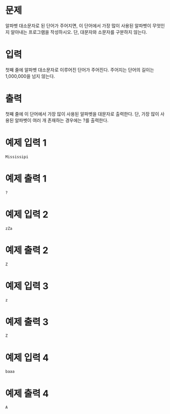 # 문제

알파벳 대소문자로 된 단어가 주어지면, 이 단어에서 가장 많이 사용된 알파벳이 무엇인지 알아내는 프로그램을 작성하시오. 단, 대문자와 소문자를 구분하지 않는다.

# 입력

첫째 줄에 알파벳 대소문자로 이루어진 단어가 주어진다. 주어지는 단어의 길이는 1,000,000을 넘지 않는다.

# 출력

첫째 줄에 이 단어에서 가장 많이 사용된 알파벳을 대문자로 출력한다. 단, 가장 많이 사용된 알파벳이 여러 개 존재하는 경우에는 ?를 출력한다.

# 예제 입력 1

```
Mississipi
```

# 예제 출력 1

```
?
```

# 예제 입력 2

```
zZa
```

# 예제 출력 2

```
Z
```

# 예제 입력 3

```
z
```

# 예제 출력 3

```
Z
```

# 예제 입력 4

```
baaa
```

# 예제 출력 4

```
A
```

